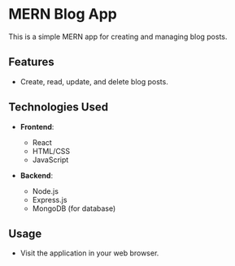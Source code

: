 # MERN Blog App

This is a simple MERN app for creating and managing blog posts.

## Features

- Create, read, update, and delete blog posts.

## Technologies Used

- **Frontend**:

  - React
  - HTML/CSS
  - JavaScript

- **Backend**:
  - Node.js
  - Express.js
  - MongoDB (for database)

## Usage

- Visit the application in your web browser.
